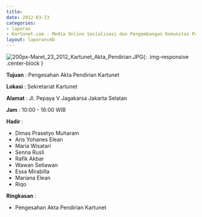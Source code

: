```yaml
---
title: 
date: 2012-03-23
categories:
- laporan
- Kartunet.com - Media Online Sosialisasi dan Pengembangan Komunitas Pemuda dengan Disabilitas
layout: laporancmb
---
```

![200px-Maret_23_2012_Kartunet_Akta_Pendirian.JPG](/uploads/200px-Maret_23_2012_Kartunet_Akta_Pendirian.JPG){: .img-responsive .center-block }

**Tujuan** : Pengesahan Akta 
Pendirian Kartunet

**Lokasi** :  Sekretariat Kartunet

**Alamat** : Jl. Pepaya V Jagakarsa Jakarta Selatan

**Jam** : 10:00 - 16:00 WIB

**Hadir** : 
* Dimas Prasetyo Muharam
* Aris Yohanes Elean
* Maria Wisatari
* Senna Rusli
* Rafik Akbar
* Wawan Setiawan
* Essa Mirabilla
* Mariana Elean
* Riqo

**Ringkasan** : 
* Pengesahan Akta Pendirian Kartunet
